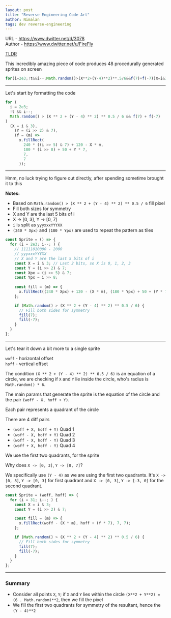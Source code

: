 ```yaml
---
layout: post
title: "Reverse Engineering Code Art"
author: Nimalan
tags: dev reverse-engineering
---
```


URL - https://www.dwitter.net/d/3078  
Author - https://www.dwitter.net/u/FireFly

[TLDR](#summary)

This incredibly amazing piece of code produces 48 procedurally generated sprites on screen

```js
for(i=2e3;!t&&i--;Math.random()>(X**2+(Y-4)**2)**.5/6&&f(7)+f(-7))X=i&3,Y=i>>2&7,f=m=>x.fillRect(240*(i>>5&7)+120-X*m,180*(i>>8)+50+Y*7,7,7)
```

---

Let's start by formatting the code

```js
for (
  i = 2e3;
  !t && i--;
  Math.random() > (X ** 2 + (Y - 4) ** 2) ** 0.5 / 6 && f(7) + f(-7)
)
  (X = i & 3),
    (Y = (i >> 2) & 7),
    (f = (m) =>
      x.fillRect(
        240 * ((i >> 5) & 7) + 120 - X * m,
        180 * (i >> 8) + 50 + Y * 7,
        7,
        7
      ));
```

---

Hmm, no luck trying to figure out directly, after spending sometime brought it to this

**Notes:**
- Based on `Math.random() > (X ** 2 + (Y - 4) ** 2) ** 0.5 / 6` fill pixel
- Fill both sizes for symmetry
- X and Y are the last 5 bits of i
- X -> [0, 3], Y -> [0, 7]
- `i` is split as `yyyxxxYYYXX`
- `(240 * Xpx)` and `(180 * Ypx)` are used to repeat the pattern as tiles


```js
const Sprite = () => {
  for (i = 2e3; i--; ) {
    // 11111010000 - 2000
    // yyyxxxYYYXX
    // X and Y are the last 5 bits of i
    const X = i & 3; // Last 2 bits, so X is 0, 1, 2, 3
    const Y = (i >> 2) & 7;
    const Xpx = (i >> 5) & 7;
    const Ypx = i >> 8;
    
    const fill = (m) => {
      x.fillRect((240 * Xpx) + 120 - (X * m), (180 * Ypx) + 50 + (Y * 7), 7, 7);
    };

    if (Math.random() > (X ** 2 + (Y - 4) ** 2) ** 0.5 / 6) {
      // Fill both sides for symmetry
      fill(7);
      fill(-7);
    }
  }
};
```

---

Let's tear it down a bit more to a single sprite

`woff` - horizontal offset  
`hoff` - vertical offset

The condition `(X ** 2 + (Y - 4) ** 2) ** 0.5 / 6)` is an equation of a circle, we are checking if `X` and `Y` lie inside the circle, who's radius is `Math.random() * 6`.

The main params that generate the sprite is the equation of the circle
and the pair `(woff - X, hoff + Y)`.

Each pair represents a quadrant of the circle

There are 4 diff pairs

- `(woff + X, hoff + Y)` Quad 1
- `(woff - X, hoff + Y)` Quad 2
- `(woff - X, hoff - Y)` Quad 3
- `(woff + X, hoff - Y)` Quad 4

We use the first two quadrants, for the sprite

Why does `X -> [0, 3]`, `Y -> [0, 7]`?

We specifically use `(Y - 4)` as we are using the first two quadrants. It's `X -> [0, 3]`, `Y -> [0, 3]` for first quadrant and `X -> [0, 3]`, `Y -> [-3, 0]` for the second quadrant.

```js
const Sprite = (woff, hoff) => {
  for (i = 31; i--; ) {
    const X = i & 3;
    const Y = (i >> 2) & 7;

    const fill = (m) => {
      x.fillRect(woff - (X * m), hoff + (Y * 7), 7, 7);
    };

    if (Math.random() > (X ** 2 + (Y - 4) ** 2) ** 0.5 / 6) {
      // Fill both sides for symmetry
      fill(7);
      fill(-7);
    }
  }
};
```

---

### Summary

- Consider all points `X`, `Y`; if `X` and `Y` lies within the circle `(X**2 + Y**2) = (6 . Math.random)**2`, then we fill the pixel
- We fill the first two quadrants for symmetry of the resultant, hence the `(Y - 4)**2`
